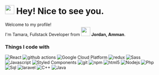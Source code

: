 <h1><img src="https://emojis.slackmojis.com/emojis/images/1531849430/4246/blob-sunglasses.gif?1531849430" width="30"/> Hey! Nice to see you.</h1>


<p>Welcome to my profile! </br> I'm Tamara, Fullstack Developer from <img src="https://t3.ftcdn.net/jpg/02/46/31/56/240_F_246315644_w8NP72ANR9yDyorUbxUEUdzce0mwmYqY.jpg" width="30"/> <b>Jordan, Amman</b>. </p>
<h3>Things I code with</h3>
<p>
  <img alt="React" src="https://img.shields.io/badge/-React-45b8d8?style=flat-square&logo=react&logoColor=white" />
  <img alt="github actions" src="https://img.shields.io/badge/-Github_Actions-50881F?style=flat-square&logo=github-actions&logoColor=white" />
  <img alt="Google Cloud Platform" src="https://img.shields.io/badge/-Google_Cloud_Platform-1a73e8?style=flat-square&logo=google-cloud&logoColor=white" />
  <img alt="redux" src="https://img.shields.io/badge/-Redux-764ABC?style=flat-square&logo=redux&logoColor=white" />
  <img alt="Sass" src="https://img.shields.io/badge/-Sass-CC6699?style=flat-square&logo=sass&logoColor=white" />
  <img alt="Javascript" src="https://img.shields.io/badge/-Javascript-006699?style=flat-square&logo=javascript&logoColor=white" />
  <img alt="Styled Components" src="https://img.shields.io/badge/-Styled_Components-db7092?style=flat-square&logo=styled-components&logoColor=white" />
  <img alt="git" src="https://img.shields.io/badge/-Git-F05032?style=flat-square&logo=git&logoColor=white" />
  <img alt="npm" src="https://img.shields.io/badge/-NPM-CB3837?style=flat-square&logo=npm&logoColor=white" />
  <img alt="html5" src="https://img.shields.io/badge/-HTML5-E34F26?style=flat-square&logo=html5&logoColor=white" />
  <img alt="Nodejs" src="https://img.shields.io/badge/-Nodejs-43853d?style=flat-square&logo=Node.js&logoColor=white" />
  <img alt="Php" src="https://img.shields.io/badge/-Php-4385ad?style=flat-square&logo=Php&logoColor=white" />
  <img alt="Sql" src="https://img.shields.io/badge/-Sql-181818?style=flat-square&logo=sql&logoColor=white" />
  <img alt="laravel" src="https://img.shields.io/badge/-Laravel-761111?style=flat-square&logo=laravel&logoColor=white" />
  <img alt="C++" src="https://img.shields.io/badge/-C++-F00029?style=flat-square&logo=c++&logoColor=white" />
  <img alt="Java" src="https:https://img.shields.io/badge/-Java-007396?style=flat-square&logo=java&logoColor=white" />

</p>





<!---
tamara126enad/tamara126enad is a ✨ special ✨ repository because its `README.md` (this file) appears on your GitHub profile.
You can click the Preview link to take a look at your changes.
--->

